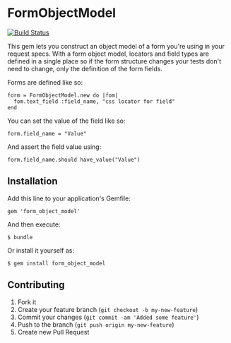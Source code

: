 # FormObjectModel

[![Build Status](https://secure.travis-ci.org/reinteractive-open/form-object-model.png?branch=master)](http://travis-ci.org/reinteractive-open/form-object-model)

This gem lets you construct an object model
of a form you're using in your request specs.
With a form object model, locators and field types
are defined in a single place so if the form structure
changes your tests don't need to change, only the
definition of the form fields.

Forms are defined like so:

    form = FormObjectModel.new do |fom|
      fom.text_field :field_name, "css locator for field"
    end

You can set the value of the field like so:

    form.field_name = "Value"

And assert the field value using:

    form.field_name.should have_value("Value")

## Installation

Add this line to your application's Gemfile:

    gem 'form_object_model'

And then execute:

    $ bundle

Or install it yourself as:

    $ gem install form_object_model

## Contributing

1. Fork it
2. Create your feature branch (`git checkout -b my-new-feature`)
3. Commit your changes (`git commit -am 'Added some feature'`)
4. Push to the branch (`git push origin my-new-feature`)
5. Create new Pull Request
